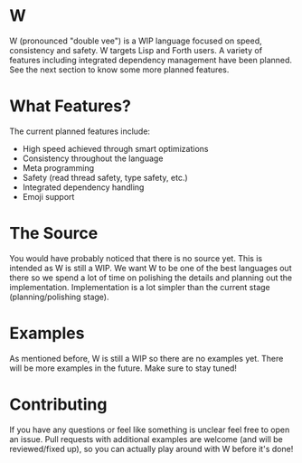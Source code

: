 # W

W (pronounced "double vee") is a WIP language focused on speed, consistency and safety. W targets
Lisp and Forth users. A variety of features including integrated dependency management have been
planned. See the next section to know some more planned features.

# What Features?

The current planned features include:

- High speed achieved through smart optimizations
- Consistency throughout the language
- Meta programming
- Safety (read thread safety, type safety, etc.)
- Integrated dependency handling
- Emoji support

# The Source

You would have probably noticed that there is no source yet. This is intended as W
is still a WIP. We want W to be one of the best languages out there so we spend a lot of
time on polishing the details and planning out the implementation. Implementation is a lot
simpler than the current stage (planning/polishing stage).

# Examples

As mentioned before, W is still a WIP so there are no examples yet. There will be more examples in
the future. Make sure to stay tuned!

# Contributing

If you have any questions or feel like something is unclear feel free to open an issue.
Pull requests with additional examples are welcome (and will be reviewed/fixed up), so you can actually play around with W before it's done!